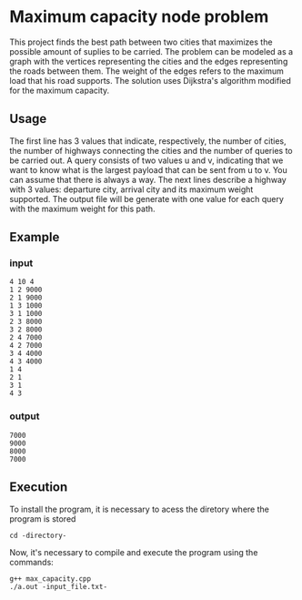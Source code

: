 # Maximum capacity node problem
This project finds the best path between two cities that maximizes the possible amount of suplies to be carried. The problem can be modeled as a graph with the vertices representing the cities and the edges representing the roads between them. The weight of the edges refers to the maximum load that his road supports. The solution uses Dijkstra's algorithm modified for the maximum capacity.

## Usage
The first line has 3 values that indicate, respectively, the number of cities, the number of highways connecting the cities and the number of queries to be carried out. A query consists of two values u and v, indicating that we want to know what is the largest payload that can be sent from u to v. You can assume that there is always a way. The next lines describe a highway with 3 values: departure city, arrival city and its maximum weight supported. The output file will be generate with one value for each query with the maximum weight for this path.

## Example
### input
```
4 10 4
1 2 9000
2 1 9000
1 3 1000
3 1 1000
2 3 8000
3 2 8000
2 4 7000
4 2 7000
3 4 4000
4 3 4000
1 4
2 1
3 1
4 3
``` 
### output
```
7000
9000
8000
7000
```

## Execution
To install the program, it is necessary to acess the diretory where the program is stored
``` 
cd -directory-
```

Now, it's necessary to compile and execute the program using the commands:
```
g++ max_capacity.cpp
./a.out -input_file.txt-
```
